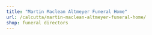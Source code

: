 ```yaml
---
title: "Martin Maclean Altmeyer Funeral Home"
url: /calcutta/martin-maclean-altmeyer-funeral-home/
shop: funeral directors
---
```

